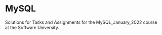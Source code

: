 # MySQL
Solutions for Tasks and Assignments for the MySQL_January_2022 course at the Software University.
